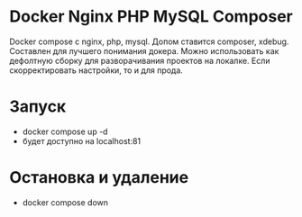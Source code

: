 # Docker Nginx PHP MySQL Composer
Docker compose с nginx, php, mysql. Допом ставится composer, xdebug. Составлен для лучшего понимания докера. Можно использовать как дефолтную сборку для разворачивания 
проектов на локалке. Если скорректировать настройки, то и для прода. 

# Запуск
+ docker compose up -d  
+ будет доступно на localhost:81


# Остановка и удаление
+ docker compose down 
